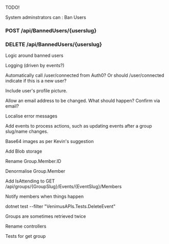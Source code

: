 
TODO!

System adminstrators can :  Ban Users
### POST /api/BannedUsers/{userslug}
### DELETE /api/BannedUsers/{userslug}


Logic around banned users

Logging (driven by events?)

Automatically call /user/connected from Auth0?   Or should /user/connected indicate if this is a new user?

Include user's profile picture.

Allow an email address to be changed.  What should happen?  Confirm via email?

Localise error messages

Add events to process actions,  such as updating events after a group slug/name changes.

Base64 images  as per Kevin's suggestion

Add Blob storage

Rename Group.Member.ID 

Denormalise Group.Member

Add IsAttending to GET /api/groups/{GroupSlug}/Events/{EventSlug}/Members

Notify members when things happen

dotnet test --filter "VenimusAPIs.Tests.DeleteEvent"

Groups are sometimes retrieved twice

Rename controllers

Tests for get group